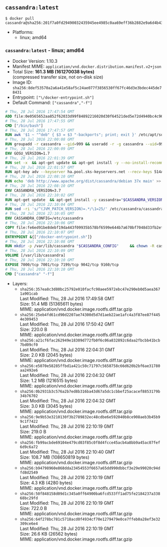 ## `cassandra:latest`

```console
$ docker pull cassandra@sha256:201f7a0fd29490032435945ee4985c0aa69eff36b2882e9a6d4b436eb140b1cc
```

-	Platforms:
	-	linux; amd64

### `cassandra:latest` - linux; amd64

-	Docker Version: 1.10.3
-	Manifest MIME: `application/vnd.docker.distribution.manifest.v2+json`
-	Total Size: **161.3 MB (161270038 bytes)**  
	(compressed transfer size, not on-disk size)
-	Image ID: `sha256:8def53570a2a6a41e58af5c24ae077f3856530ff67fc46d3e3bdec445de78431`
-	Entrypoint: `["\/docker-entrypoint.sh"]`
-	Default Command: `["cassandra","-f"]`

```dockerfile
# Thu, 28 Jul 2016 17:47:54 GMT
ADD file:0e0565652aa852f62033d99f84892216020d30f64521ded5e72d4940bc4c9697 in /
# Thu, 28 Jul 2016 17:47:55 GMT
CMD ["/bin/bash"]
# Thu, 28 Jul 2016 17:47:57 GMT
RUN awk '$1 ~ "^deb" { $3 = $3 "-backports"; print; exit }' /etc/apt/sources.list > /etc/apt/sources.list.d/backports.list
# Thu, 28 Jul 2016 22:00:08 GMT
RUN groupadd -r cassandra --gid=999 && useradd -r -g cassandra --uid=999 cassandra
# Thu, 28 Jul 2016 22:00:09 GMT
ENV GOSU_VERSION=1.7
# Thu, 28 Jul 2016 22:01:39 GMT
RUN set -x 	&& apt-get update && apt-get install -y --no-install-recommends ca-certificates wget && rm -rf /var/lib/apt/lists/* 	&& wget -O /usr/local/bin/gosu "https://github.com/tianon/gosu/releases/download/$GOSU_VERSION/gosu-$(dpkg --print-architecture)" 	&& wget -O /usr/local/bin/gosu.asc "https://github.com/tianon/gosu/releases/download/$GOSU_VERSION/gosu-$(dpkg --print-architecture).asc" 	&& export GNUPGHOME="$(mktemp -d)" 	&& gpg --keyserver ha.pool.sks-keyservers.net --recv-keys B42F6819007F00F88E364FD4036A9C25BF357DD4 	&& gpg --batch --verify /usr/local/bin/gosu.asc /usr/local/bin/gosu 	&& rm -r "$GNUPGHOME" /usr/local/bin/gosu.asc 	&& chmod +x /usr/local/bin/gosu 	&& gosu nobody true 	&& apt-get purge -y --auto-remove ca-certificates wget
# Thu, 28 Jul 2016 22:01:57 GMT
RUN apt-key adv --keyserver ha.pool.sks-keyservers.net --recv-keys 514A2AD631A57A16DD0047EC749D6EEC0353B12C
# Thu, 28 Jul 2016 22:08:10 GMT
RUN echo 'deb http://www.apache.org/dist/cassandra/debian 37x main' >> /etc/apt/sources.list.d/cassandra.list
# Thu, 28 Jul 2016 22:08:10 GMT
ENV CASSANDRA_VERSION=3.7
# Thu, 28 Jul 2016 22:10:02 GMT
RUN apt-get update 	&& apt-get install -y cassandra="$CASSANDRA_VERSION" 	&& rm -rf /var/lib/apt/lists/*
# Thu, 28 Jul 2016 22:10:04 GMT
RUN sed -ri 's/^(JVM_PATCH_VERSION)=.*/\1=25/' /etc/cassandra/cassandra-env.sh
# Thu, 28 Jul 2016 22:10:05 GMT
ENV CASSANDRA_CONFIG=/etc/cassandra
# Thu, 28 Jul 2016 22:10:06 GMT
COPY file:fe6ed91be8debf19da443f09935b578bf6599e644b7a670bf7048d33fb2efa9e in /docker-entrypoint.sh
# Thu, 28 Jul 2016 22:10:07 GMT
ENTRYPOINT &{["/docker-entrypoint.sh"]}
# Thu, 28 Jul 2016 22:10:08 GMT
RUN mkdir -p /var/lib/cassandra "$CASSANDRA_CONFIG" 	&& chown -R cassandra:cassandra /var/lib/cassandra "$CASSANDRA_CONFIG" 	&& chmod 777 /var/lib/cassandra "$CASSANDRA_CONFIG"
# Thu, 28 Jul 2016 22:10:09 GMT
VOLUME [/var/lib/cassandra]
# Thu, 28 Jul 2016 22:10:10 GMT
EXPOSE 7000/tcp 7001/tcp 7199/tcp 9042/tcp 9160/tcp
# Thu, 28 Jul 2016 22:10:10 GMT
CMD ["cassandra" "-f"]
```

-	Layers:
	-	`sha256:357ea8c3d80bc25792e010facfc98aee5972ebc47e290eb0d5aea3671a901cab`  
		Last Modified: Thu, 28 Jul 2016 17:49:58 GMT  
		Size: 51.4 MB (51365611 bytes)  
		MIME: application/vnd.docker.image.rootfs.diff.tar.gzip
	-	`sha256:25eb4fd61cd90d2207ae74300d5d7d1aeb22ae1afc4a3f87ee87f4454e309453`  
		Last Modified: Thu, 28 Jul 2016 17:50:42 GMT  
		Size: 220.0 B  
		MIME: application/vnd.docker.image.rootfs.diff.tar.gzip
	-	`sha256:a21cf6fac262949e18309d772fb0f6c06a832892c6daa2fbcbb41bcb7bd09cf0`  
		Last Modified: Thu, 28 Jul 2016 22:04:31 GMT  
		Size: 2.0 KB (2045 bytes)  
		MIME: application/vnd.docker.image.rootfs.diff.tar.gzip
	-	`sha256:e5070e58285ffbd1a421c50c71797c5658758c66d620b2bf6ae31780aa2492e6`  
		Last Modified: Thu, 28 Jul 2016 22:04:32 GMT  
		Size: 1.2 MB (1216515 bytes)  
		MIME: application/vnd.docker.image.rootfs.diff.tar.gzip
	-	`sha256:0b2931b3c576a2b7ed8b316ba43d67a5dc1cbbef25acacef8853179b34b76702`  
		Last Modified: Thu, 28 Jul 2016 22:04:32 GMT  
		Size: 3.0 KB (3045 bytes)  
		MIME: application/vnd.docker.image.rootfs.diff.tar.gzip
	-	`sha256:9e9b53e3210130f3b2789832ec48cdbe6e592040b8ce908aeb3b45b99c1f7422`  
		Last Modified: Thu, 28 Jul 2016 22:10:19 GMT  
		Size: 219.0 B  
		MIME: application/vnd.docker.image.rootfs.diff.tar.gzip
	-	`sha256:fb99acbde69104e479cd03f85c0f8d4fcce45acb4a8bb9a45ac07fef6d9c6a72`  
		Last Modified: Thu, 28 Jul 2016 22:10:40 GMT  
		Size: 108.7 MB (108650819 bytes)  
		MIME: application/vnd.docker.image.rootfs.diff.tar.gzip
	-	`sha256:b94798960e868dda23454553f6657a65dd990dbbcf3e29e99020c94dfd8d2549`  
		Last Modified: Thu, 28 Jul 2016 22:10:19 GMT  
		Size: 4.3 KB (4280 bytes)  
		MIME: application/vnd.docker.image.rootfs.diff.tar.gzip
	-	`sha256:50f848158d09d1c345a0ff64900ba6fcd533ff1ad75fe2184237a33868bc29fd`  
		Last Modified: Thu, 28 Jul 2016 22:10:19 GMT  
		Size: 722.0 B  
		MIME: application/vnd.docker.image.rootfs.diff.tar.gzip
	-	`sha256:64f278bc781c5718acd0f4934cf70e1279479e0ce7ffeb0a28ef3e32309ce6e4`  
		Last Modified: Thu, 28 Jul 2016 22:10:19 GMT  
		Size: 26.6 KB (26562 bytes)  
		MIME: application/vnd.docker.image.rootfs.diff.tar.gzip
